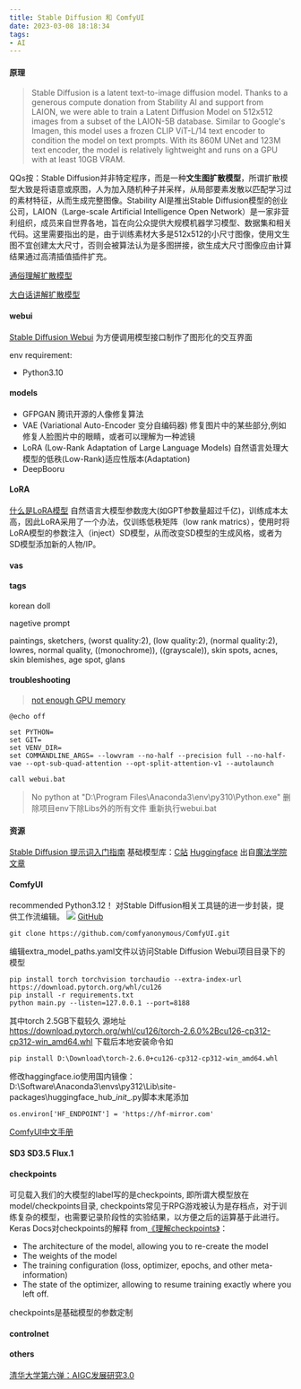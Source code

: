```yaml
---
title: Stable Diffusion 和 ComfyUI
date: 2023-03-08 18:18:34
tags:
- AI
---
```

#### 原理
> Stable Diffusion is a latent text-to-image diffusion model. Thanks to a generous compute donation from Stability AI and support from LAION, we were able to train a Latent Diffusion Model on 512x512 images from a subset of the LAION-5B database. Similar to Google's Imagen, this model uses a frozen CLIP ViT-L/14 text encoder to condition the model on text prompts. With its 860M UNet and 123M text encoder, the model is relatively lightweight and runs on a GPU with at least 10GB VRAM. 

QQs按：Stable Diffusion并非特定程序，而是一种**文生图扩散模型**，所谓扩散模型大致是将语意或原图，人为加入随机种子并采样，从局部要素发散以匹配学习过的素材特征，从而生成完整图像。Stability AI是推出Stable Diffusion模型的创业公司，LAION（Large-scale Artificial Intelligence Open Network）是一家非营利组织，成员来自世界各地，旨在向公众提供大规模机器学习模型、数据集和相关代码。这里需要指出的是，由于训练素材大多是512x512的小尺寸图像，使用文生图不宜创建太大尺寸，否则会被算法认为是多图拼接，欲生成大尺寸图像应由计算结果通过高清插值插件扩充。

[通俗理解扩散模型](https://zhuanlan.zhihu.com/p/563543020)

[大白话讲解扩散模型](https://zhuanlan.zhihu.com/p/610012156)
#### webui
[Stable Diffusion Webui](https://github.com/AUTOMATIC1111/stable-diffusion-webui) 为方便调用模型接口制作了图形化的交互界面 

env requirement:
+ Python3.10
#### models
+ GFPGAN 腾讯开源的人像修复算法
+ VAE (Variational Auto-Encoder 变分自编码器) 修复图片中的某些部分,例如修复人脸图片中的眼睛，或者可以理解为一种滤镜
+ LoRA (Low-Rank Adaptation of Large Language Models) 自然语言处理大模型的低秩(Low-Rank)适应性版本(Adaptation)
+ DeepBooru

#### LoRA
[什么是LoRA模型](https://zhuanlan.zhihu.com/p/624230991)
自然语言大模型参数庞大(如GPT参数量超过千亿)，训练成本太高，因此LoRA采用了一个办法，仅训练低秩矩阵（low rank matrics），使用时将LoRA模型的参数注入（inject）SD模型，从而改变SD模型的生成风格，或者为SD模型添加新的人物/IP。
#### vas

#### tags
korean doll

nagetive prompt

paintings, sketchers, (worst quality:2), (low quality:2), (normal quality:2), lowres, normal quality, ((monochrome)), ((grayscale)), skin spots, acnes, skin blemishes, age spot, glans

#### troubleshooting
> [not enough GPU memory](https://github.com/AUTOMATIC1111/stable-diffusion-webui/issues/8427)
```
@echo off

set PYTHON=
set GIT=
set VENV_DIR=
set COMMANDLINE_ARGS= --lowvram --no-half --precision full --no-half-vae --opt-sub-quad-attention --opt-split-attention-v1 --autolaunch 

call webui.bat
```
> No python at "D:\Program Files\Anaconda3\env\py310\Python.exe"
删除项目env下除Libs外的所有文件 重新执行webui.bat
#### 资源
[Stable Diffusion 提示词入门指南](https://juejin.cn/post/7273025863989755956)
基础模型库：[C站](https://civitai.com/) [Huggingface](https://huggingface.co/) 出自[魔法学院文章](https://www.wehelpwin.com/article/4033)

#### ComfyUI
recommended Python3.12！
对Stable Diffusion相关工具链的进一步封装，提供工作流编辑。
![](https://github.com/comfyanonymous/ComfyUI/blob/master/comfyui_screenshot.png)
[GitHub](https://github.com/comfyanonymous/ComfyUI?tab=readme-ov-file#nvidia)
```
git clone https://github.com/comfyanonymous/ComfyUI.git
```
编辑extra_model_paths.yaml文件以访问Stable Diffusion Webui项目目录下的模型
```
pip install torch torchvision torchaudio --extra-index-url https://download.pytorch.org/whl/cu126
pip install -r requirements.txt
python main.py --listen=127.0.0.1 --port=8188
```
其中torch 2.5GB下载较久 源地址 https://download.pytorch.org/whl/cu126/torch-2.6.0%2Bcu126-cp312-cp312-win_amd64.whl  下载后本地安装命令如
```
pip install D:\Download\torch-2.6.0+cu126-cp312-cp312-win_amd64.whl
```
修改haggingface.io使用国内镜像：D:\Software\Anaconda3\envs\py312\Lib\site-packages\huggingface_hub\__init__.py脚本末尾添加
```
os.environ['HF_ENDPOINT'] = 'https://hf-mirror.com'
```
[ComfyUI中文手册](https://comfyuidoc.com/zh/)
#### SD3 SD3.5 Flux.1
#### checkpoints
可见载入我们的大模型的label写的是checkpoints, 即所谓大模型放在model/checkpoints目录, checkpoints常见于RPG游戏被认为是存档点，对于训练复杂的模型，也需要记录阶段性的实验结果，以方便之后的运算基于此进行。
Keras Docs对checkpoints的解释 from[《理解checkpoints》](https://cloud.tencent.com/developer/article/1583630)：
+ The architecture of the model, allowing you to re-create the model
+ The weights of the model
+ The training configuration (loss, optimizer, epochs, and other meta-information)
+ The state of the optimizer, allowing to resume training exactly where you left off.

checkpoints是基础模型的参数定制

#### controlnet


#### others
[清华大学第六弹：AIGC发展研究3.0](https://pan.quark.cn/s/cfec4694b3a9)